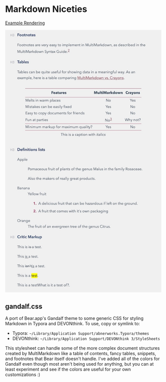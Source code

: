 # Markdown Niceties

[Example Rendering](multimarkdown-example.html)

![](multimarkdown-example.jpg)

## gandalf.css

A port of Bear.app's Gandalf theme to some generic CSS for styling Markdown in
Typora and DEVONthink. To use, copy or symlink to:

* Typora: `~/Library/Application Support/abnerworks.Typora/themes`
* DEVONthink: `~/Library/Application Support/DEVONthink 3/StyleSheets`

This stylesheet can handle some of the more complex document structures created by MultiMarkdown like a table of contents, fancy tables, snippets, and footnotes that Bear itself doesn't handle. I've added all of the colors for Gandalf even though most aren't being used for anything, but you can at least experiment and see if the colors are useful for your own customizations :)